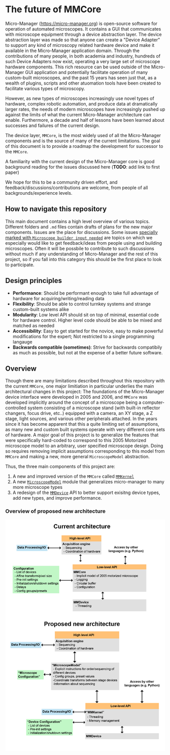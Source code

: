 # The future of MMCore
Micro-Manager (https://micro-manager.org) is open-source software for operation of automated microscopes. It contains a GUI that communicates with microscope equipment through a device abstraction layer. The device abstraction layer was made so that anyone can create a "Device Adapter" to support any kind of microscopy related hardware device and make it available in the Micro-Manager application domain. Through the contributions of many people, in both academia and industry, hundreds of such Device Adapters now exist, operating a very large set of microscope hardware components. This rich resource can be used outside of the Micro-Manager GUI application and potentially facilitate operation of many custom-built microscopes, and the past 15 years has seen just that, as a wealth of plugins, scripts and other atuomation tools have been created to facilitate various types of microscopy.

However, as new types of microscopes increasingly use novel types of hardware, complex robotic automation, and produce data at dramatically larger rates, the needs of modern microscopes have increasingly pushed up against the limits of what the current Micro-Manager architecture can enable. Furthermore, a decade and half of lessons have been learned about successes and failures of the current design.

The device layer, `MMCore`, is the most widely used of all the Micro-Manager components and is the source of many of the current limitations. The goal of this document is to provide a roadmap the development for successor to the `MMCore`.

A familiarity with the current design of the Micro-Manager core is good background reading for the issues discussed here (**TODO**: add link to first paper)

We hope for this to be a community driven effort, and feedback/discussions/contributions are welcome, from people of all backgrounds/experience levels.


## How to navigate this repository

This main document contains a high level overview of various topics. Different folders and `.md` files contain drafts of plans for the new major components. Issues are the place for discussions. Some issues [specially marked with `Microscope builder input needed`](https://github.com/micro-manager/futureMMCore/labels/Community%20input%20needed) are topics on which we especially would like to get feedback/ideas from people using and building microscopes. Often it will be possbile to contribute to such discussions without much if any understanding of Micro-Manager and the rest of this project, so if you fall into this category this should be the first place to look to participate.

## Design principles
* **Performance**: Should be performant enough to take full advantage of hardware for acquiring/writing/reading data
* **Flexibility**: Should be able to control turnkey systems and strange custom-built systems alike
* **Modularity**: Low level API should sit on top of minimal, essential code for hardware control. Higher level code should be able to be mixed and matched as needed
* **Accessibility**: Easy to get started for the novice, easy to make powerful modifications for the expert; Not restricted to a single programming langauge
* **Backwards compatible (sometimes)**: Strive for backwards compatibily as much as possible, but not at the expense of a better future software.


## Overview 

Though there are many limitations described throughout this repository with the current `MMCore`, one major limitiation in particular underlies the main architectural changes in this project: The foundations of the Micro-Manager device interface were developed in 2005 and 2006, and `MMCore` was developed implicitly around the concept of a microscope being a computer-controlled system consisting of a microscope stand (with built-in reflector changers, focus drive, etc..) equipped with a camera, an XY stage, a Z stage, light sources, and various other peripherals attached. In the years since it has become apparent that this a quite limiting set of assumptions, as many new and custom built systems operate with very different core sets of hardware. A major goal of this project is to generalize the features that were specifically hard-coded to correspond to this 2005 Motorized microscope model to an arbitrary, user specified microscope design. Doing so requires removing implicit assumptions corresponding to this model from `MMCore` and making a new, more general `MicroscopeModel` abstraction.

Thus, the three main components of this project are: 
1. A new and improved version of the `MMCore` called [`MMKernel`](mm_kernel)
2. A new [`MicroscopeModel`](microscope_model) module that generalizes micro-manager to many more microscope types 
3. A redesign of the [`MMDevice`](device_layer) API to better support exisitng device types, add new types, and improve performance.

### Overview of proposed new architecture

<img src="overview.png" width="600">

